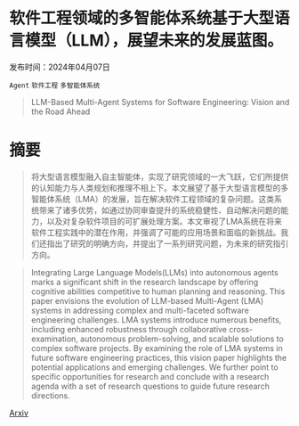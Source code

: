 # 软件工程领域的多智能体系统基于大型语言模型（LLM），展望未来的发展蓝图。

发布时间：2024年04月07日

`Agent` `软件工程` `多智能体系统`

> LLM-Based Multi-Agent Systems for Software Engineering: Vision and the Road Ahead

# 摘要

> 将大型语言模型融入自主智能体，实现了研究领域的一大飞跃，它们所提供的认知能力与人类规划和推理不相上下。本文展望了基于大型语言模型的多智能体系统（LMA）的发展，旨在解决软件工程领域的复杂问题。这类系统带来了诸多优势，如通过协同审查提升的系统稳健性、自动解决问题的能力，以及对复杂软件项目的可扩展处理方案。本文审视了LMA系统在将来软件工程实践中的潜在作用，并强调了可能的应用场景和面临的新挑战。我们还指出了研究的明确方向，并提出了一系列研究问题，为未来的研究指引方向。

> Integrating Large Language Models(LLMs) into autonomous agents marks a significant shift in the research landscape by offering cognitive abilities competitive to human planning and reasoning. This paper envisions the evolution of LLM-based Multi-Agent (LMA) systems in addressing complex and multi-faceted software engineering challenges. LMA systems introduce numerous benefits, including enhanced robustness through collaborative cross-examination, autonomous problem-solving, and scalable solutions to complex software projects. By examining the role of LMA systems in future software engineering practices, this vision paper highlights the potential applications and emerging challenges. We further point to specific opportunities for research and conclude with a research agenda with a set of research questions to guide future research directions.

[Arxiv](https://arxiv.org/abs/2404.04834)